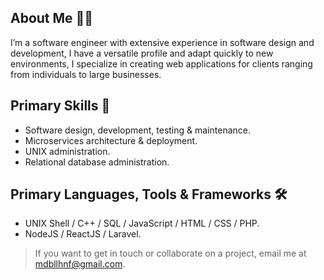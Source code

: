 ## About Me 🤵🏻

I’m a software engineer with extensive experience in software design and development, I have a versatile profile and adapt quickly to new environments, I specialize in creating web applications for clients ranging from individuals to large businesses.

## Primary Skills 💎

- Software design, development, testing & maintenance.
- Microservices architecture & deployment.
- UNIX administration.
- Relational database administration.

## Primary Languages, Tools & Frameworks 🛠️

- UNIX Shell / C++ / SQL / JavaScript / HTML / CSS / PHP.
- NodeJS / ReactJS / Laravel.

> If you want to get in touch or collaborate on a project, email me at mdbllhnf@gmail.com.
